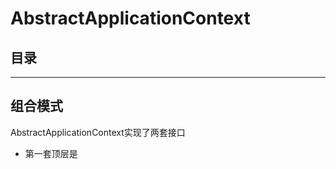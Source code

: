 # AbstractApplicationContext

## 目录

----

## 

## 组合模式

AbstractApplicationContext实现了两套接口

- 第一套顶层是